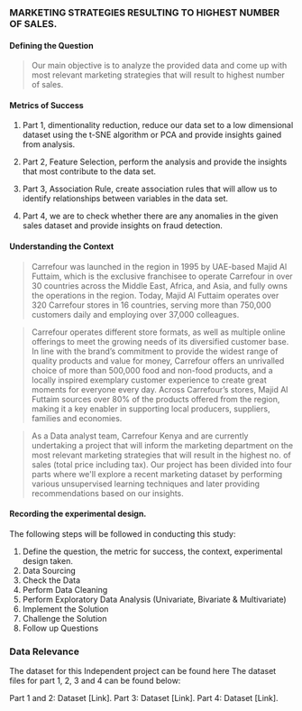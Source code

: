### MARKETING STRATEGIES RESULTING TO HIGHEST NUMBER OF SALES.

#### Defining the Question

> Our main objective is to analyze the provided data and come up with most relevant marketing strategies that will result to highest number of sales.

#### Metrics of Success

1. Part 1, dimentionality reduction, reduce our data set to a low dimensional dataset using the t-SNE algorithm or PCA and provide insights gained from analysis.

2. Part 2, Feature Selection, perform the analysis and provide the insights that most contribute to the data set.

3. Part 3, Association Rule, create association rules that will allow us to identify relationships between variables in the data set.

4. Part 4, we are to check whether there are any anomalies in the given sales dataset and provide insights on fraud detection.

#### Understanding the Context

> Carrefour was launched in the region in 1995 by UAE-based Majid Al Futtaim, which is the exclusive franchisee to operate Carrefour in over 30 countries across the Middle East, Africa, and Asia, and fully owns the operations in the region. Today, Majid Al Futtaim operates over 320 Carrefour stores in 16 countries, serving more than 750,000 customers daily and employing over 37,000 colleagues.

> Carrefour operates different store formats, as well as multiple online offerings to meet the growing needs of its diversified customer base. In line with the brand’s commitment to provide the widest range of quality products and value for money, Carrefour offers an unrivalled choice of more than 500,000 food and non-food products, and a locally inspired exemplary customer experience to create great moments for everyone every day. Across Carrefour’s stores, Majid Al Futtaim sources over 80% of the products offered from the region, making it a key enabler in supporting local producers, suppliers, families and economies.

> As a Data analyst team, Carrefour Kenya and are currently undertaking a project that will inform the marketing department on the most relevant marketing strategies that will result in the highest no. of sales (total price including tax). Our project has been divided into four parts where we'll explore a recent marketing dataset by performing various unsupervised learning techniques and later providing recommendations based on our insights.

#### Recording the experimental design.

The following steps will be followed in conducting this study: 

1. Define the question, the metric for success, the context, experimental design taken.
2. Data Sourcing
3. Check the Data
4. Perform Data Cleaning
5. Perform Exploratory Data Analysis  (Univariate, Bivariate & Multivariate)
6. Implement the Solution
7. Challenge the Solution
8. Follow up Questions

### Data Relevance

The dataset for this Independent project can be found here The dataset files for part 1, 2, 3 and 4 can be found below:

Part 1 and 2: Dataset [Link].
Part 3: Dataset [Link].
Part 4: Dataset [Link].  


